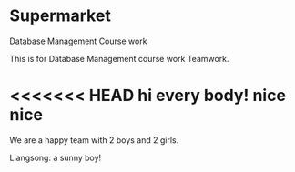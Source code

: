 # Supermarket
Database Management Course work

This is for Database Management course work Teamwork.

<<<<<<< HEAD
hi every body!
nice
nice
=======
We are a happy team with 2 boys and 2 girls. 

Liangsong: a sunny boy! 


